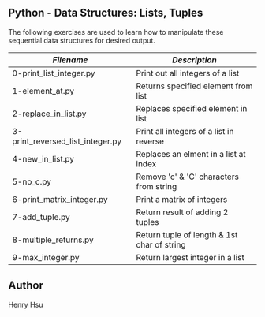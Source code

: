 ## Python - Data Structures: Lists, Tuples

The following exercises are used to learn how to manipulate these sequential data structures for desired output.

|            *Filename*            |              *Description*                 |
|----------------------------------|--------------------------------------------|
| 0-print_list_integer.py          | Print out all integers of a list           |
| 1-element_at.py                  | Returns specified element from list        |
| 2-replace_in_list.py             | Replaces specified element in list         |
| 3-print_reversed_list_integer.py | Print all integers of a list in reverse    |
| 4-new_in_list.py                 | Replaces an elment in a list at index      |
| 5-no_c.py                        | Remove 'c' & 'C' characters from string    |
| 6-print_matrix_integer.py        | Print a matrix of integers                 |
| 7-add_tuple.py                   | Return result of adding 2 tuples           |
| 8-multiple_returns.py            | Return tuple of length & 1st char of string|
| 9-max_integer.py                 | Return largest integer in a list           |



## Author
Henry Hsu
